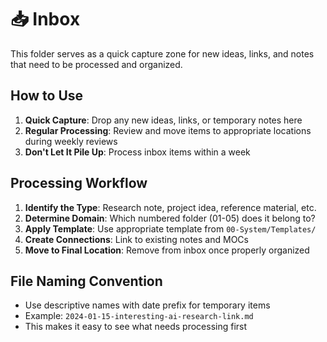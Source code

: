 # 📥 Inbox

This folder serves as a quick capture zone for new ideas, links, and notes that need to be processed and organized.

## How to Use
1. **Quick Capture**: Drop any new ideas, links, or temporary notes here
2. **Regular Processing**: Review and move items to appropriate locations during weekly reviews
3. **Don't Let It Pile Up**: Process inbox items within a week

## Processing Workflow
1. **Identify the Type**: Research note, project idea, reference material, etc.
2. **Determine Domain**: Which numbered folder (01-05) does it belong to?
3. **Apply Template**: Use appropriate template from `00-System/Templates/`
4. **Create Connections**: Link to existing notes and MOCs
5. **Move to Final Location**: Remove from inbox once properly organized

## File Naming Convention
- Use descriptive names with date prefix for temporary items
- Example: `2024-01-15-interesting-ai-research-link.md`
- This makes it easy to see what needs processing first